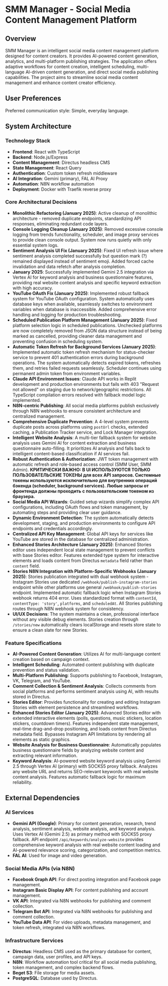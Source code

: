 # SMM Manager - Social Media Content Management Platform

## Overview
SMM Manager is an intelligent social media content management platform designed for content creators. It provides AI-powered content generation, analytics, and multi-platform publishing strategies. The application offers adaptive workflows for content creation, intelligent scheduling, multi-language AI-driven content generation, and direct social media publishing capabilities. The project aims to streamline social media content management and enhance content creator efficiency.

## User Preferences
Preferred communication style: Simple, everyday language.

## System Architecture

### Technology Stack
- **Frontend**: React with TypeScript
- **Backend**: Node.js/Express
- **Content Management**: Directus headless CMS
- **State Management**: React Query
- **Authentication**: Custom token refresh middleware
- **AI Integration**: Gemini (primary), FAL AI Proxy
- **Automation**: N8N workflow automation
- **Deployment**: Docker with Traefik reverse proxy

### Core Architectural Decisions
- **Monolithic Refactoring (January 2025)**: Active cleanup of monolithic architecture - removed duplicate endpoints, standardizing API responses, eliminating redundant code layers.
- **Console Logging Cleanup (January 2025)**: Removed excessive console logging from trends functionality, scheduler, and image proxy services to provide clean console output. System now runs quietly with only essential system logs.
- **Sentiment Analysis UI Fix (January 2025)**: Fixed UI refresh issue where sentiment analysis completed successfully but question mark (?) remained displayed instead of sentiment emoji. Added forced cache invalidation and data refetch after analysis completion.
- **January 2025**: Successfully implemented Gemini 2.5 integration via Vertex AI for keyword analysis and business questionnaire features, providing real website content analysis and specific keyword extraction with high accuracy.
- **YouTube OAuth Fix (January 2025)**: Implemented robust fallback system for YouTube OAuth configuration. System automatically uses database keys when available, seamlessly switches to environment variables when database is inaccessible. Added comprehensive error handling and logging for production troubleshooting.
- **Scheduled Publication Platform Management (January 2025)**: Fixed platform selection logic in scheduled publications. Unchecked platforms are now completely removed from JSON data structure instead of being marked as cancelled, providing cleaner data management and preventing confusion in scheduling system.
- **Automatic Token Refresh for Background Services (January 2025)**: Implemented automatic token refresh mechanism for status-checker service to prevent 401 authentication errors during background operations. The system automatically detects expired tokens, refreshes them, and retries failed requests seamlessly. Scheduler continues using permanent admin token from environment variables.
- **Claude API Environment Issues**: Claude API works in Replit development and production environments but fails with 403 "Request not allowed" on staging due to network/geographic restrictions. All TypeScript compilation errors resolved with fallback model logic implemented.
- **N8N-centric Publishing**: All social media platforms publish exclusively through N8N webhooks to ensure consistent architecture and centralized management.
- **Comprehensive Duplicate Prevention**: A 4-level system prevents duplicate posts across platforms using `postUrl` checks, extended caching, a Publication Tracker service, and Lock Manager integration.
- **Intelligent Website Analysis**: A multi-tier fallback system for website analysis uses Gemini AI for content extraction and business questionnaire auto-filling. It prioritizes AI analysis and falls back to intelligent content-based classification if AI services fail.
- **Robust Authentication & Authorization**: JWT token management with automatic refresh and role-based access control (SMM User, SMM Admin). **КРИТИЧЕСКИ ВАЖНО: В UI ИСПОЛЬЗУЮТСЯ ТОЛЬКО ПОЛЬЗОВАТЕЛЬСКИЕ ТОКЕНЫ для всех API запросов. Системные токены используются исключительно для внутренних операций бэкенда (scheduler, background services). Любые запросы от фронтенда должны проходить с пользовательским токеном из браузера.**
- **Social Media API Wizards**: Guided setup wizards simplify complex API configurations, including OAuth flows and token management, by automating steps and providing clear user guidance.
- **Dynamic Environment Detection**: The system automatically detects development, staging, and production environments to configure API endpoints and credentials accordingly.
- **Centralized API Key Management**: Global API keys for services like YouTube are stored in the database for centralized administration.
- **Enhanced Stories Architecture (January 2025)**: Enhanced Stories editor uses independent local state management to prevent conflicts with base Stories editor. Features extended type system for interactive elements and loads content from Directus `metadata` field rather than `content` field.
- **Stories N8N Integration with Platform-Specific Webhooks (January 2025)**: Stories publication integrated with dual webhook system - Instagram Stories use dedicated `/webhook/publish-instagram-stories` endpoint while other platforms use general `/webhook/publish-stories` endpoint. Implemented automatic fallback logic when Instagram Stories webhook returns 404 error. Uses standardized format with `contentId`, `contentType: 'story'`, `platforms`, and `scheduledAt`. All Stories publishing routes through N8N webhook system for consistency.
- **UI/UX Decisions**: The system maintains a clean, professional interface without any visible debug elements. Stories creation through `/stories/new` automatically clears localStorage and resets store state to ensure a clean slate for new Stories.

### Feature Specifications
- **AI-Powered Content Generation**: Utilizes AI for multi-language content creation based on campaign context.
- **Intelligent Scheduling**: Automated content publishing with duplicate prevention and status validation.
- **Multi-Platform Publishing**: Supports publishing to Facebook, Instagram, VK, Telegram, and YouTube.
- **Comment Collection & Sentiment Analysis**: Collects comments from social platforms and performs sentiment analysis using AI, with results stored in Directus.
- **Stories Editor**: Provides functionality for creating and editing Instagram Stories with element persistence and streamlined workflows.
- **Enhanced Stories Editor (January 2025)**: Advanced Stories editor with extended interactive elements (polls, questions, music stickers, location stickers, countdown timers). Features independent state management, real-time drag-and-drop positioning, and loads content from Directus metadata field. Bypasses Instagram API limitations by rendering all elements as static graphics.
- **Website Analysis for Business Questionnaire**: Automatically populates business questionnaire fields by analyzing website content and extracting relevant information.
- **Keyword Analysis**: AI-powered website keyword analysis using Gemini 2.5 through Vertex AI (primary) with SOCKS5 proxy fallback. Analyzes any website URL and returns SEO-relevant keywords with real website content analysis. Features automatic fallback logic for maximum reliability.

## External Dependencies

### AI Services
- **Gemini API (Google)**: Primary for content generation, research, trend analysis, sentiment analysis, website analysis, and keyword analysis. Uses Vertex AI (Gemini 2.5) as primary method with SOCKS5 proxy fallback. API endpoint `/api/keywords/analyze-website` provides comprehensive keyword analysis with real website content loading and AI-powered relevance scoring, categorization, and competition metrics.
- **FAL AI**: Used for image and video generation.

### Social Media APIs (via N8N)
- **Facebook Graph API**: For direct posting integration and Facebook page management.
- **Instagram Basic Display API**: For content publishing and account management.
- **VK API**: Integrated via N8N webhooks for publishing and comment collection.
- **Telegram Bot API**: Integrated via N8N webhooks for publishing and comment collection.
- **YouTube Data API**: For video uploads, metadata management, and token refresh, integrated via N8N workflows.

### Infrastructure Services
- **Directus**: Headless CMS used as the primary database for content, campaign data, user profiles, and API keys.
- **N8N**: Workflow automation tool critical for all social media publishing, token management, and complex backend flows.
- **Beget S3**: File storage for media assets.
- **PostgreSQL**: Database used by Directus.